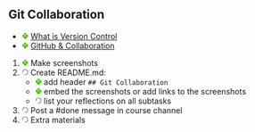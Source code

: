 ## Git Collaboration
* ![ok](../img/done.png) [What is Version Control](https://classroom.udacity.com/courses/ud123/)
* ![ok](../img/done.png) [GitHub & Collaboration](https://classroom.udacity.com/courses/ud456)

1. ![ok](../img/done.png) Make screenshots
2. ![in progress](img/progress.png) Create README.md:
   * ![ok](../img/done.png) add header `## Git Collaboration`
   * ![ok](../img/done.png) embed the screenshots or add links to the screenshots
   * ![in progress](img/progress.png) list your reflections on all subtasks
3. ![in progress](img/progress.png) Post a #done message in course channel
4. ![in progress](img/progress.png) Extra materials
